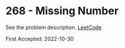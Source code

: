 # 268 - Missing Number

See the problem description. [LeetCode][1]

First Accepted: 2022-10-30

[1]: <https://leetcode.com/problems/missing-number/description> "Problem Webpage"
